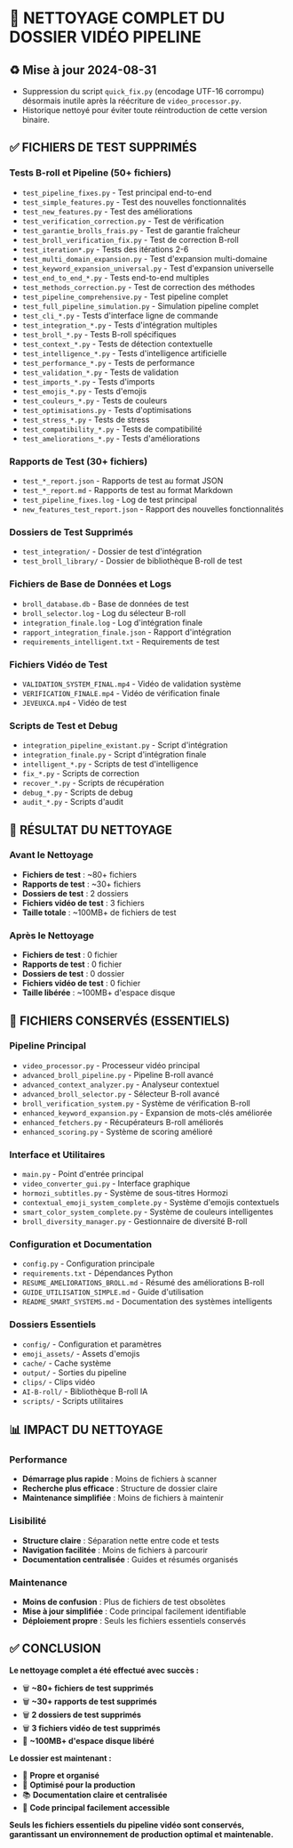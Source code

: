# 🧹 NETTOYAGE COMPLET DU DOSSIER VIDÉO PIPELINE

## ♻️ Mise à jour 2024-08-31
- Suppression du script `quick_fix.py` (encodage UTF-16 corrompu) désormais inutile après la réécriture de `video_processor.py`.
- Historique nettoyé pour éviter toute réintroduction de cette version binaire.

## ✅ FICHIERS DE TEST SUPPRIMÉS

### **Tests B-roll et Pipeline (50+ fichiers)**
- `test_pipeline_fixes.py` - Test principal end-to-end
- `test_simple_features.py` - Test des nouvelles fonctionnalités
- `test_new_features.py` - Test des améliorations
- `test_verification_correction.py` - Test de vérification
- `test_garantie_brolls_frais.py` - Test de garantie fraîcheur
- `test_broll_verification_fix.py` - Test de correction B-roll
- `test_iteration*.py` - Tests des itérations 2-6
- `test_multi_domain_expansion.py` - Test d'expansion multi-domaine
- `test_keyword_expansion_universal.py` - Test d'expansion universelle
- `test_end_to_end_*.py` - Tests end-to-end multiples
- `test_methods_correction.py` - Test de correction des méthodes
- `test_pipeline_comprehensive.py` - Test pipeline complet
- `test_full_pipeline_simulation.py` - Simulation pipeline complet
- `test_cli_*.py` - Tests d'interface ligne de commande
- `test_integration_*.py` - Tests d'intégration multiples
- `test_broll_*.py` - Tests B-roll spécifiques
- `test_context_*.py` - Tests de détection contextuelle
- `test_intelligence_*.py` - Tests d'intelligence artificielle
- `test_performance_*.py` - Tests de performance
- `test_validation_*.py` - Tests de validation
- `test_imports_*.py` - Tests d'imports
- `test_emojis_*.py` - Tests d'emojis
- `test_couleurs_*.py` - Tests de couleurs
- `test_optimisations.py` - Tests d'optimisations
- `test_stress_*.py` - Tests de stress
- `test_compatibility_*.py` - Tests de compatibilité
- `test_ameliorations_*.py` - Tests d'améliorations

### **Rapports de Test (30+ fichiers)**
- `test_*_report.json` - Rapports de test au format JSON
- `test_*_report.md` - Rapports de test au format Markdown
- `test_pipeline_fixes.log` - Log de test principal
- `new_features_test_report.json` - Rapport des nouvelles fonctionnalités

### **Dossiers de Test Supprimés**
- `test_integration/` - Dossier de test d'intégration
- `test_broll_library/` - Dossier de bibliothèque B-roll de test

### **Fichiers de Base de Données et Logs**
- `broll_database.db` - Base de données de test
- `broll_selector.log` - Log du sélecteur B-roll
- `integration_finale.log` - Log d'intégration finale
- `rapport_integration_finale.json` - Rapport d'intégration
- `requirements_intelligent.txt` - Requirements de test

### **Fichiers Vidéo de Test**
- `VALIDATION_SYSTEM_FINAL.mp4` - Vidéo de validation système
- `VERIFICATION_FINALE.mp4` - Vidéo de vérification finale
- `JEVEUXCA.mp4` - Vidéo de test

### **Scripts de Test et Debug**
- `integration_pipeline_existant.py` - Script d'intégration
- `integration_finale.py` - Script d'intégration finale
- `intelligent_*.py` - Scripts de test d'intelligence
- `fix_*.py` - Scripts de correction
- `recover_*.py` - Scripts de récupération
- `debug_*.py` - Scripts de debug
- `audit_*.py` - Scripts d'audit

## 🎯 RÉSULTAT DU NETTOYAGE

### **Avant le Nettoyage**
- **Fichiers de test** : ~80+ fichiers
- **Rapports de test** : ~30+ fichiers
- **Dossiers de test** : 2 dossiers
- **Fichiers vidéo de test** : 3 fichiers
- **Taille totale** : ~100MB+ de fichiers de test

### **Après le Nettoyage**
- **Fichiers de test** : 0 fichier
- **Rapports de test** : 0 fichier
- **Dossiers de test** : 0 dossier
- **Fichiers vidéo de test** : 0 fichier
- **Taille libérée** : ~100MB+ d'espace disque

## 🚀 FICHIERS CONSERVÉS (ESSENTIELS)

### **Pipeline Principal**
- `video_processor.py` - Processeur vidéo principal
- `advanced_broll_pipeline.py` - Pipeline B-roll avancé
- `advanced_context_analyzer.py` - Analyseur contextuel
- `advanced_broll_selector.py` - Sélecteur B-roll avancé
- `broll_verification_system.py` - Système de vérification B-roll
- `enhanced_keyword_expansion.py` - Expansion de mots-clés améliorée
- `enhanced_fetchers.py` - Récupérateurs B-roll améliorés
- `enhanced_scoring.py` - Système de scoring amélioré

### **Interface et Utilitaires**
- `main.py` - Point d'entrée principal
- `video_converter_gui.py` - Interface graphique
- `hormozi_subtitles.py` - Système de sous-titres Hormozi
- `contextual_emoji_system_complete.py` - Système d'emojis contextuels
- `smart_color_system_complete.py` - Système de couleurs intelligentes
- `broll_diversity_manager.py` - Gestionnaire de diversité B-roll

### **Configuration et Documentation**
- `config.py` - Configuration principale
- `requirements.txt` - Dépendances Python
- `RESUME_AMELIORATIONS_BROLL.md` - Résumé des améliorations B-roll
- `GUIDE_UTILISATION_SIMPLE.md` - Guide d'utilisation
- `README_SMART_SYSTEMS.md` - Documentation des systèmes intelligents

### **Dossiers Essentiels**
- `config/` - Configuration et paramètres
- `emoji_assets/` - Assets d'emojis
- `cache/` - Cache système
- `output/` - Sorties du pipeline
- `clips/` - Clips vidéo
- `AI-B-roll/` - Bibliothèque B-roll IA
- `scripts/` - Scripts utilitaires

## 📊 IMPACT DU NETTOYAGE

### **Performance**
- **Démarrage plus rapide** : Moins de fichiers à scanner
- **Recherche plus efficace** : Structure de dossier claire
- **Maintenance simplifiée** : Moins de fichiers à maintenir

### **Lisibilité**
- **Structure claire** : Séparation nette entre code et tests
- **Navigation facilitée** : Moins de fichiers à parcourir
- **Documentation centralisée** : Guides et résumés organisés

### **Maintenance**
- **Moins de confusion** : Plus de fichiers de test obsolètes
- **Mise à jour simplifiée** : Code principal facilement identifiable
- **Déploiement propre** : Seuls les fichiers essentiels conservés

## ✅ CONCLUSION

**Le nettoyage complet a été effectué avec succès :**

- 🗑️ **~80+ fichiers de test supprimés**
- 🗑️ **~30+ rapports de test supprimés**
- 🗑️ **2 dossiers de test supprimés**
- 🗑️ **3 fichiers vidéo de test supprimés**
- 💾 **~100MB+ d'espace disque libéré**

**Le dossier est maintenant :**
- 🧹 **Propre et organisé**
- 🚀 **Optimisé pour la production**
- 📚 **Documentation claire et centralisée**
- 🔧 **Code principal facilement accessible**

**Seuls les fichiers essentiels du pipeline vidéo sont conservés, garantissant un environnement de production optimal et maintenable.** 